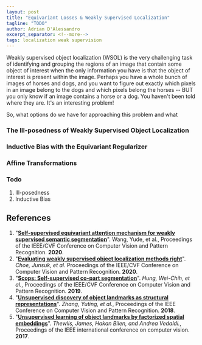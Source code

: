 ```yaml
---
layout: post
title: "Equivariant Losses & Weakly Supervised Localization"
tagline: "TODO"
author: Adrian D'Alessandro
excerpt_separator: <!--more-->
tags: localization weak supervision
---
```


Weakly supervised object localization (WSOL) is the very challenging task of identifying and grouping the regions of an image that contain some object of interest when the only information you have is that the object of interest is present within the image. Perhaps you have a whole bunch of images of horses and dogs, and you want to figure out exactly which pixels in an image belong to the dogs and which pixels belong the horses -- BUT you only know if an image contains a horse or a dog. You haven't been told where they are. It's an interesting problem!

[//]:  # (Maybe put a picture here?)

So, what options do we have for approaching this problem and what 

### The Ill-posedness of Weakly Supervised Object Localization

### Inductive Bias with the Equivariant Regularizer

### Affine Transformations 

### Todo

1. Ill-posedness
2. Inductive Bias

## References
1. "__[Self-supervised equivariant attention mechanism for weakly supervised semantic segmentation](https://openaccess.thecvf.com/content_CVPR_2020/html/Wang_Self-Supervised_Equivariant_Attention_Mechanism_for_Weakly_Supervised_Semantic_Segmentation_CVPR_2020_paper.html)__". Wang, Yude, et al., Proceedings of the IEEE/CVF Conference on Computer Vision and Pattern Recognition. __2020__.
2. "__[Evaluating weakly supervised object localization methods right](https://openaccess.thecvf.com/content_CVPR_2020/html/Choe_Evaluating_Weakly_Supervised_Object_Localization_Methods_Right_CVPR_2020_paper.html)__". _Choe, Junsuk, et al._ Proceedings of the IEEE/CVF Conference on Computer Vision and Pattern Recognition. __2020__.
3. "__[Scops: Self-supervised co-part segmentation](https://openaccess.thecvf.com/content_CVPR_2019/html/Hung_SCOPS_Self-Supervised_Co-Part_Segmentation_CVPR_2019_paper.html)__". _Hung, Wei-Chih, et al._, Proceedings of the IEEE/CVF Conference on Computer Vision and Pattern Recognition. __2019__.
4.  "__[Unsupervised discovery of object landmarks as structural representations](https://openaccess.thecvf.com/content_cvpr_2018/html/Zhang_Unsupervised_Discovery_of_CVPR_2018_paper.html)__". _Zhang, Yuting, et al._, Proceedings of the IEEE Conference on Computer Vision and Pattern Recognition. __2018__.
5.  "__[Unsupervised learning of object landmarks by factorized spatial embeddings](https://openaccess.thecvf.com/content_iccv_2017/html/Thewlis_Unsupervised_Learning_of_ICCV_2017_paper.html)__". _Thewlis, James, Hakan Bilen, and Andrea Vedaldi._, Proceedings of the IEEE international conference on computer vision. __2017__.
